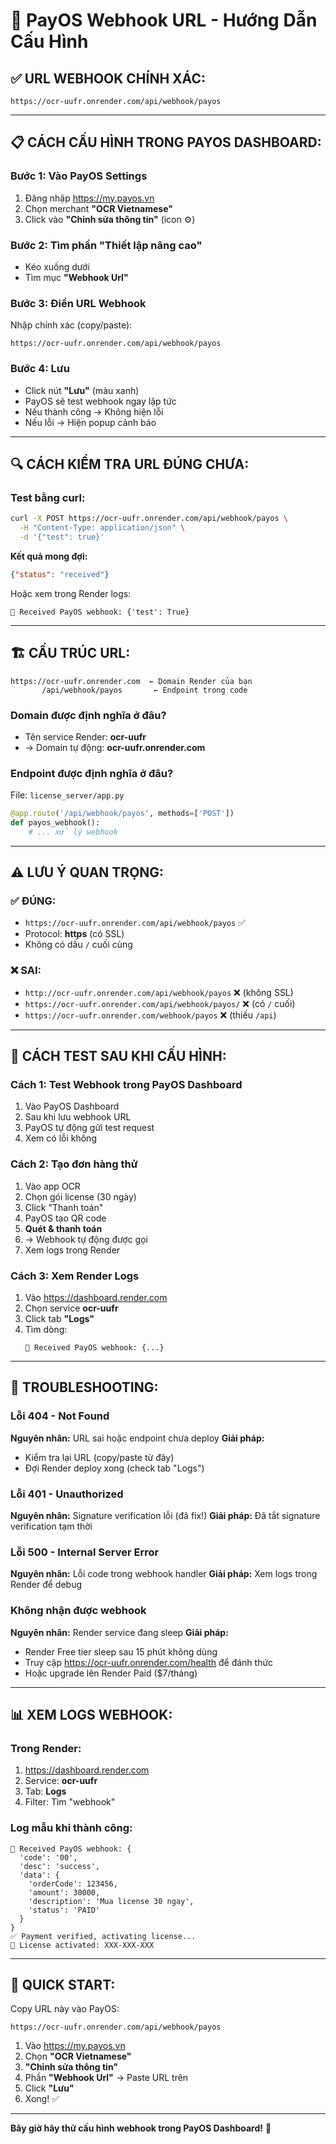 # 🔗 PayOS Webhook URL - Hướng Dẫn Cấu Hình

## ✅ URL WEBHOOK CHÍNH XÁC:

```
https://ocr-uufr.onrender.com/api/webhook/payos
```

---

## 📋 CÁCH CẤU HÌNH TRONG PAYOS DASHBOARD:

### Bước 1: Vào PayOS Settings
1. Đăng nhập https://my.payos.vn
2. Chọn merchant **"OCR Vietnamese"**
3. Click vào **"Chỉnh sửa thông tin"** (icon ⚙️)

### Bước 2: Tìm phần "Thiết lập nâng cao"
- Kéo xuống dưới
- Tìm mục **"Webhook Url"**

### Bước 3: Điền URL Webhook
Nhập chính xác (copy/paste):
```
https://ocr-uufr.onrender.com/api/webhook/payos
```

### Bước 4: Lưu
- Click nút **"Lưu"** (màu xanh)
- PayOS sẽ test webhook ngay lập tức
- Nếu thành công → Không hiện lỗi
- Nếu lỗi → Hiện popup cảnh báo

---

## 🔍 CÁCH KIỂM TRA URL ĐÚNG CHƯA:

### Test bằng curl:
```bash
curl -X POST https://ocr-uufr.onrender.com/api/webhook/payos \
  -H "Content-Type: application/json" \
  -d '{"test": true}'
```

**Kết quả mong đợi:**
```json
{"status": "received"}
```

Hoặc xem trong Render logs:
```
📩 Received PayOS webhook: {'test': True}
```

---

## 🏗️ CẤU TRÚC URL:

```
https://ocr-uufr.onrender.com  ← Domain Render của bạn
       /api/webhook/payos       ← Endpoint trong code
```

### Domain được định nghĩa ở đâu?
- Tên service Render: **ocr-uufr**
- → Domain tự động: **ocr-uufr.onrender.com**

### Endpoint được định nghĩa ở đâu?
File: `license_server/app.py`
```python
@app.route('/api/webhook/payos', methods=['POST'])
def payos_webhook():
    # ... xử lý webhook
```

---

## ⚠️ LƯU Ý QUAN TRỌNG:

### ✅ ĐÚNG:
- `https://ocr-uufr.onrender.com/api/webhook/payos` ✅
- Protocol: **https** (có SSL)
- Không có dấu `/` cuối cùng

### ❌ SAI:
- `http://ocr-uufr.onrender.com/api/webhook/payos` ❌ (không SSL)
- `https://ocr-uufr.onrender.com/api/webhook/payos/` ❌ (có `/` cuối)
- `https://ocr-uufr.onrender.com/webhook/payos` ❌ (thiếu `/api`)

---

## 🧪 CÁCH TEST SAU KHI CẤU HÌNH:

### Cách 1: Test Webhook trong PayOS Dashboard
1. Vào PayOS Dashboard
2. Sau khi lưu webhook URL
3. PayOS tự động gửi test request
4. Xem có lỗi không

### Cách 2: Tạo đơn hàng thử
1. Vào app OCR
2. Chọn gói license (30 ngày)
3. Click "Thanh toán"
4. PayOS tạo QR code
5. **Quét & thanh toán**
6. → Webhook tự động được gọi
7. Xem logs trong Render

### Cách 3: Xem Render Logs
1. Vào https://dashboard.render.com
2. Chọn service **ocr-uufr**
3. Click tab **"Logs"**
4. Tìm dòng:
   ```
   📩 Received PayOS webhook: {...}
   ```

---

## 🐛 TROUBLESHOOTING:

### Lỗi 404 - Not Found
**Nguyên nhân:** URL sai hoặc endpoint chưa deploy
**Giải pháp:**
- Kiểm tra lại URL (copy/paste từ đây)
- Đợi Render deploy xong (check tab "Logs")

### Lỗi 401 - Unauthorized
**Nguyên nhân:** Signature verification lỗi (đã fix!)
**Giải pháp:** Đã tắt signature verification tạm thời

### Lỗi 500 - Internal Server Error
**Nguyên nhân:** Lỗi code trong webhook handler
**Giải pháp:** Xem logs trong Render để debug

### Không nhận được webhook
**Nguyên nhân:** Render service đang sleep
**Giải pháp:**
- Render Free tier sleep sau 15 phút không dùng
- Truy cập https://ocr-uufr.onrender.com/health để đánh thức
- Hoặc upgrade lên Render Paid ($7/tháng)

---

## 📊 XEM LOGS WEBHOOK:

### Trong Render:
1. https://dashboard.render.com
2. Service: **ocr-uufr**
3. Tab: **Logs**
4. Filter: Tìm "webhook"

### Log mẫu khi thành công:
```
📩 Received PayOS webhook: {
  'code': '00',
  'desc': 'success', 
  'data': {
    'orderCode': 123456,
    'amount': 30000,
    'description': 'Mua license 30 ngay',
    'status': 'PAID'
  }
}
✅ Payment verified, activating license...
🎉 License activated: XXX-XXX-XXX
```

---

## 🚀 QUICK START:

Copy URL này vào PayOS:
```
https://ocr-uufr.onrender.com/api/webhook/payos
```

1. Vào https://my.payos.vn
2. Chọn **"OCR Vietnamese"**
3. **"Chỉnh sửa thông tin"**
4. Phần **"Webhook Url"** → Paste URL trên
5. Click **"Lưu"**
6. Xong! ✅

---

**Bây giờ hãy thử cấu hình webhook trong PayOS Dashboard!** 🎯

